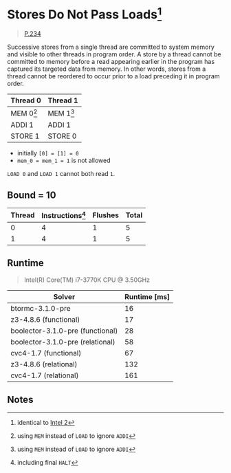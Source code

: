 # Stores Do Not Pass Loads[^1]

> [P.234](https://www.amd.com/system/files/TechDocs/24593.pdf#page=234)

Successive stores from a single thread are committed to system memory and visible to other threads in program order.
A store by a thread cannot be committed to memory before a read appearing earlier in the program has captured its targeted data from memory.
In other words, stores from a thread cannot be reordered to occur prior to a load preceding it in program order.

| Thread 0    | Thread 1    |
| ----------- | ----------- |
| MEM 0[^2]   | MEM 1[^2]   |
| ADDI 1      | ADDI 1      |
| STORE 1     | STORE 0     |

* initially `[0] = [1] = 0`
* `mem_0 = mem_1 = 1` is not allowed

`LOAD 0` and `LOAD 1` cannot both read `1`.

## Bound = 10

| Thread    | Instructions[^3]  | Flushes | Total |
| --------- | ----------------  | ------- | ----- |
| 0         | 4                 | 1       | 5     |
| 1         | 4                 | 1       | 5     |

## Runtime

> Intel(R) Core(TM) i7-3770K CPU @ 3.50GHz

| Solver                           | Runtime [ms] |
| -------------------------------- | ------------ |
| btormc-3.1.0-pre                 | 16           |
| z3-4.8.6 (functional)            | 17           |
| boolector-3.1.0-pre (functional) | 28           |
| boolector-3.1.0-pre (relational) | 58           |
| cvc4-1.7 (functional)            | 67           |
| z3-4.8.6 (relational)            | 132          |
| cvc4-1.7 (relational)            | 161          |

## Notes

[^1]: identical to [Intel 2](../../intel/2)
[^2]: using `MEM` instead of `LOAD` to ignore `ADDI`
[^3]: including final `HALT`

